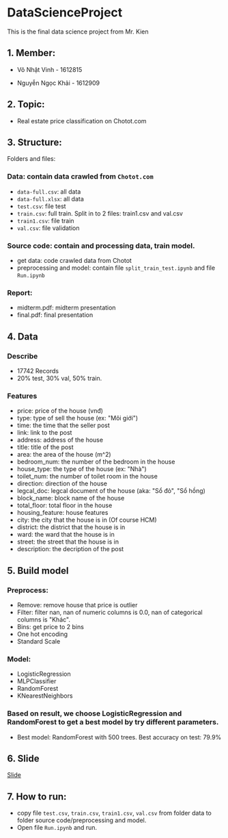 # DataScienceProject
This is the final data science project from Mr. Kien

## 1. Member:
- Võ Nhật Vinh - 1612815

- Nguyễn Ngọc Khải - 1612909

## 2. Topic:
- Real estate price classification on Chotot.com

## 3. Structure:

Folders and files:

### Data: contain data crawled from `Chotot.com`
+ `data-full.csv`: all data
+ `data-full.xlsx`: all data
+ `test.csv`: file test
+ `train.csv`: full train. Split in to 2 files: train1.csv and val.csv
+ `train1.csv`: file train
+ `val.csv`: file validation

### Source code: contain  and processing data, train model.
+ get data: code crawled data from Chotot
+ preprocessing and model: contain file `split_train_test.ipynb` and file `Run.ipynb`

### Report: 
+ midterm.pdf: midterm presentation
+ final.pdf: final presentation

## 4. Data
### Describe
+ 17742 Records
+ 20% test, 30% val, 50% train.

### Features
+ price: price of the house (vnđ)
+ type: type of sell the house (ex: "Môi giới")
+ time: the time that the seller post
+ link: link to the post
+ address: address of the house
+ title: title of the post
+ area: the area of the house (m^2)
+ bedroom_num: the number of the bedroom in the house
+ house_type: the type of the house (ex: "Nhà")
+ toilet_num: the number of toilet room in the house
+ direction: direction of the house
+ legcal_doc: legcal document of the house (aka: "Sổ đỏ", "Sổ hồng)
+ block_name: block name of the house
+ total_floor: total floor in the house
+ housing_feature: house features
+ city: the city that the house is in (Of course HCM)
+ district:  the district that the house is in
+ ward: the ward that the house is in
+ street: the street that the house is in
+ description: the decription of the post

## 5. Build model
### Preprocess:
+ Remove: remove house that price is outlier 
+ Filter: filter nan, nan of numeric columns is 0.0, nan of categorical columns is "Khác".
+ Bins: get price to 2 bins
+ One hot encoding
+ Standard Scale

### Model:
+ LogisticRegression
+ MLPClassifier
+ RandomForest
+ KNearestNeighbors

### Based on result, we choose LogisticRegression and RandomForest to get a best model by try different parameters.
+ Best model: RandomForest with 500 trees. Best accuracy on test: 79.9%

## 6. Slide
[Slide](https://docs.google.com/presentation/d/1pgf8lBspJV1ksI9G-cnYnLVxSn213nCMq72PPqCSL7I/edit#slide=id.p)


## 7. How to run:
- copy file `test.csv`, `train.csv`, `train1.csv`, `val.csv` from folder data to folder source code/preprocessing and model.
- Open file `Run.ipynb` and run.
